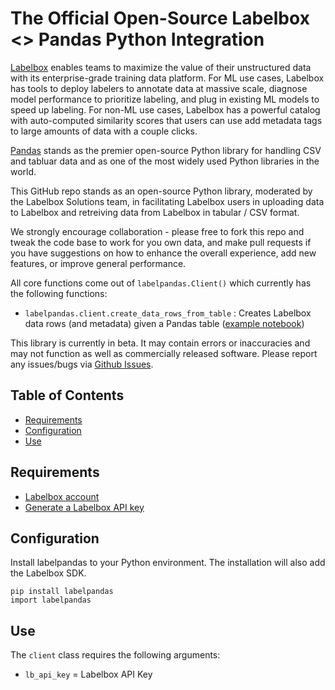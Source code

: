 # The Official Open-Source Labelbox <> Pandas Python Integration

[Labelbox](https://labelbox.com/) enables teams to maximize the value of their unstructured data with its enterprise-grade training data platform. For ML use cases, Labelbox has tools to deploy labelers to annotate data at massive scale, diagnose model performance to prioritize labeling, and plug in existing ML models to speed up labeling. For non-ML use cases, Labelbox has a powerful catalog with auto-computed similarity scores that users can use add metadata tags to large amounts of data with a couple clicks.

[Pandas](https://pandas.pydata.org/) stands as the premier open-source Python library for handling CSV and tabluar data and as one of the most widely used Python libraries in the world.

This GitHub repo stands as an open-source Python library, moderated by the Labelbox Solutions team, in facilitating Labelbox users in uploading data to Labelbox and retreiving data from Labelbox in tabular / CSV format. 

We strongly encourage collaboration - please free to fork this repo and tweak the code base to work for you own data, and make pull requests if you have suggestions on how to enhance the overall experience, add new features, or improve general performance. 

All core functions come out of `labelpandas.Client()` which currently has the following functions:

- `labelpandas.client.create_data_rows_from_table` :   Creates Labelbox data rows (and metadata) given a Pandas table ([example notebook](https://github.com/Labelbox/labelpandas/blob/main/notebooks/create_data_rows_example.ipynb))

This library is currently in beta. It may contain errors or inaccuracies and may not function as well as commercially released software. Please report any issues/bugs via [Github Issues](https://github.com/Labelbox/labelpandas/issues).


## Table of Contents

* [Requirements](#requirements)
* [Configuration](#configuration)
* [Use](#Use)

## Requirements

* [Labelbox account](http://app.labelbox.com/)
* [Generate a Labelbox API key](https://labelbox.com/docs/api/getting-started#create_api_key)

## Configuration

Install labelpandas to your Python environment. The installation will also add the Labelbox SDK.

```
pip install labelpandas
import labelpandas
```

## Use

The `client` class requires the following arguments:
- `lb_api_key` = Labelbox API Key
